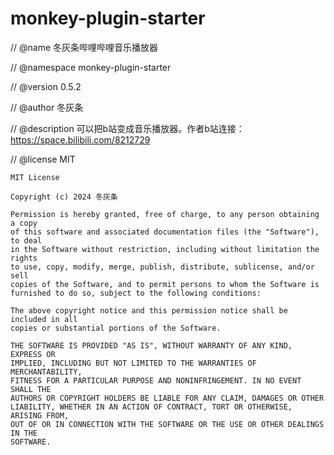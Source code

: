 # monkey-plugin-starter

// @name         冬灰条哔哩哔哩音乐播放器

// @namespace    monkey-plugin-starter

// @version      0.5.2

// @author       冬灰条

// @description  可以把b站变成音乐播放器。作者b站连接：https://space.bilibili.com/8212729

// @license      MIT


````License
MIT License

Copyright (c) 2024 冬灰条

Permission is hereby granted, free of charge, to any person obtaining a copy
of this software and associated documentation files (the "Software"), to deal
in the Software without restriction, including without limitation the rights
to use, copy, modify, merge, publish, distribute, sublicense, and/or sell
copies of the Software, and to permit persons to whom the Software is
furnished to do so, subject to the following conditions:

The above copyright notice and this permission notice shall be included in all
copies or substantial portions of the Software.

THE SOFTWARE IS PROVIDED "AS IS", WITHOUT WARRANTY OF ANY KIND, EXPRESS OR
IMPLIED, INCLUDING BUT NOT LIMITED TO THE WARRANTIES OF MERCHANTABILITY,
FITNESS FOR A PARTICULAR PURPOSE AND NONINFRINGEMENT. IN NO EVENT SHALL THE
AUTHORS OR COPYRIGHT HOLDERS BE LIABLE FOR ANY CLAIM, DAMAGES OR OTHER
LIABILITY, WHETHER IN AN ACTION OF CONTRACT, TORT OR OTHERWISE, ARISING FROM,
OUT OF OR IN CONNECTION WITH THE SOFTWARE OR THE USE OR OTHER DEALINGS IN THE
SOFTWARE.
````
